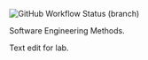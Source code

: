 ![GitHub Workflow Status (branch)](https://img.shields.io/github/actions/workflow/status/sim-macdonald/sem/main.yml?branch=master)

Software Engineering Methods.

Text edit for lab.
